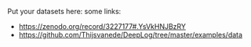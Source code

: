 Put your datasets here:
some links:
- https://zenodo.org/record/3227177#.YsVkHNJBzRY
- https://github.com/Thijsvanede/DeepLog/tree/master/examples/data
